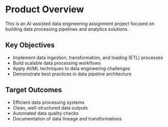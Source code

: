# Product Overview

This is an AI-assisted data engineering assignment project focused on building data processing pipelines and analytics solutions.

## Key Objectives
- Implement data ingestion, transformation, and loading (ETL) processes
- Build scalable data processing workflows
- Apply AI/ML techniques to data engineering challenges
- Demonstrate best practices in data pipeline architecture

## Target Outcomes
- Efficient data processing systems
- Clean, well-structured data outputs
- Automated data quality checks
- Documentation of data lineage and transformations